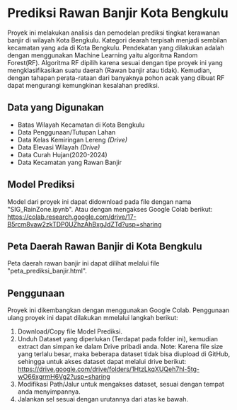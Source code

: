# Prediksi Rawan Banjir Kota Bengkulu
Proyek ini melakukan analisis dan pemodelan prediksi tingkat kerawanan banjir di wilayah Kota Bengkulu. Kategori dearah terpisah menjadi sembilan kecamatan yang ada di Kota Bengkulu. Pendekatan yang dilakukan adalah dengan menggunakan Machine Learning yaitu algoritma Random Forest(RF). Algoritma RF dipilih karena sesuai dengan tipe proyek ini yang mengklasifikasikan suatu daerah (Rawan banjir atau tidak). Kemudian, dengan tahapan perata-rataan dari banyaknya pohon acak yang dibuat RF dapat mengurangi kemungkinan kesalahan prediksi.

## Data yang Digunakan
- Batas Wilayah Kecamatan di Kota Bengkulu
- Data Penggunaan/Tutupan Lahan
- Data Kelas Kemiringan Lereng *(Drive)*
- Data Elevasi Wilayah *(Drive)*
- Data Curah Hujan(2020-2024)
- Data Kecamatan yang Rawan Banjir

## Model Prediksi
Model dari proyek ini dapat didownload pada file dengan nama "SIG_RainZone.ipynb".
Atau dengan mengakses Google Colab berikut: https://colab.research.google.com/drive/17-B5rcm8vaw2zkTDP0UZhzAhBxgJdZTd?usp=sharing

## Peta Daerah Rawan Banjir di Kota Bengkulu
Peta daerah rawan banjir ini dapat dilihat melalui file "peta_prediksi_banjir.html".

## Penggunaan
Proyek ini dikembangkan dengan menggunakan Google Colab. Penggunaan ulang proyek ini dapat dilakukan mmelalui langkah berikut:
1. Download/Copy file Model Prediksi.
2. Unduh Dataset yang diperlukan (Terdapat pada folder ini), kemudian extract dan simpan ke dalam Drive pribadi anda. Note: Karena file size yang terlalu besar, maka beberapa dataset tidak bisa diupload di GitHub, sehingga untuk akses dataset dapat melalui drive berikut: https://drive.google.com/drive/folders/1HtzLkqXUQeh7hl-5tg-wO66xgrmH6Vg2?usp=sharing
3. Modifikasi Path/Jalur untuk mengakses dataset, sesuai dengan tempat anda menyimpannya.
4. Jalankan sel sesuai dengan urutannya dari atas ke bawah.
